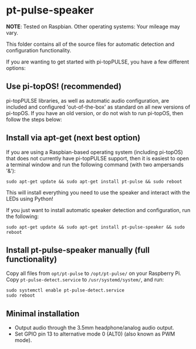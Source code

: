 # pt-pulse-speaker

**NOTE**: Tested on Raspbian. Other operating systems: Your mileage may vary.

This folder contains all of the source files for automatic detection and configuration functionality. 

If you are wanting to get started with pi-topPULSE, you have a few different options:

## Use pi-topOS! (recommended)

pi-topPULSE libraries, as well as automatic audio configuration, are included and configured 'out-of-the-box' as standard on all new versions of pi-topOS. If you have an old version, or do not wish to run pi-topOS, then follow the steps below:

## Install via apt-get (next best option)

If you are using a Raspbian-based operating system (including pi-topOS) that does not currently have pi-topPULSE support, then it is easiest to open a terminal window and run the following command (with two ampersands '&'):

    sudo apt-get update && sudo apt-get install pt-pulse && sudo reboot
    
This will install everything you need to use the speaker and interact with the LEDs using Python!

If you just want to install automatic speaker detection and configuration, run the following:

    sudo apt-get update && sudo apt-get install pt-pulse-speaker && sudo reboot

## Install pt-pulse-speaker manually (full functionality)
Copy all files from `opt/pt-pulse` to `/opt/pt-pulse/` on your Raspberry Pi. Copy `pt-pulse-detect.service` to `/usr/systemd/system/`, and run:

	sudo systemctl enable pt-pulse-detect.service
	sudo reboot

## Minimal installation
* Output audio through the 3.5mm headphone/analog audio output.
* Set GPIO pin 13 to alternative mode 0 (ALT0) (also known as PWM mode).